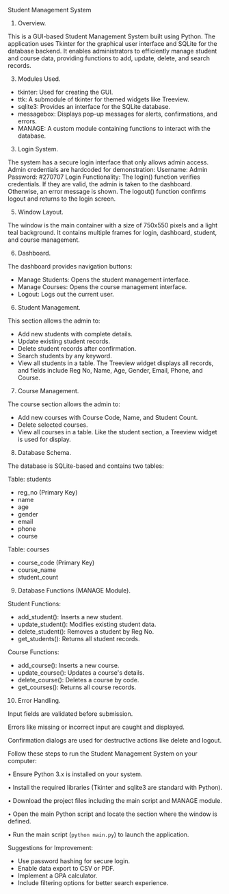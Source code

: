 Student Management System

1. Overview.

This is a GUI-based Student Management System built using Python.
The application uses Tkinter for the graphical user interface and SQLite for the database backend.
It enables administrators to efficiently manage student and course data, providing functions to add, update, delete, and search records.

3. Modules Used.
- tkinter: Used for creating the GUI.
- ttk: A submodule of tkinter for themed widgets like Treeview.
- sqlite3: Provides an interface for the SQLite database.
- messagebox: Displays pop-up messages for alerts, confirmations, and errors.
- MANAGE: A custom module containing functions to interact with the database.

3. Login System.

The system has a secure login interface that only allows admin access.
Admin credentials are hardcoded for demonstration:
Username: Admin
Password: #270707
Login Functionality:
The login() function verifies credentials. If they are valid, the admin is taken to the dashboard.
Otherwise, an error message is shown.
The logout() function confirms logout and returns to the login screen.

5. Window Layout.

The window is the main container with a size of 750x550 pixels and a light teal background.
It contains multiple frames for login, dashboard, student, and course management.

6. Dashboard.

The dashboard provides navigation buttons:
- Manage Students: Opens the student management interface.
- Manage Courses: Opens the course management interface.
- Logout: Logs out the current user.

6. Student Management.

This section allows the admin to:
- Add new students with complete details.
- Update existing student records.
- Delete student records after confirmation.
- Search students by any keyword.
- View all students in a table.
The Treeview widget displays all records, and fields include Reg No, Name, Age, Gender, Email, Phone, and Course.

7. Course Management.

The course section allows the admin to:
- Add new courses with Course Code, Name, and Student Count.
- Delete selected courses.
- View all courses in a table.
Like the student section, a Treeview widget is used for display.

8. Database Schema.

The database is SQLite-based and contains two tables:

Table: students
- reg_no (Primary Key)
- name
- age
- gender
- email
- phone
- course

Table: courses
- course_code (Primary Key)
- course_name
- student_count

9. Database Functions (MANAGE Module).

Student Functions:
- add_student(): Inserts a new student.
- update_student(): Modifies existing student data.
- delete_student(): Removes a student by Reg No.
- get_students(): Returns all student records.

Course Functions:
- add_course(): Inserts a new course.
- update_course(): Updates a course's details.
- delete_course(): Deletes a course by code.
- get_courses(): Returns all course records.

10. Error Handling.

Input fields are validated before submission.

Errors like missing or incorrect input are caught and displayed.

Confirmation dialogs are used for destructive actions like delete and logout.

Follow these steps to run the Student Management System on your computer:

• Ensure Python 3.x is installed on your system.

• Install the required libraries (Tkinter and sqlite3 are standard with Python).

• Download the project files including the main script and MANAGE module.

• Open the main Python script and locate the section where the window is defined.

• Run the main script (`python main.py`) to launch the application.

 Suggestions for Improvement:
- Use password hashing for secure login.
- Enable data export to CSV or PDF.
- Implement a GPA calculator.
- Include filtering options for better search experience.
